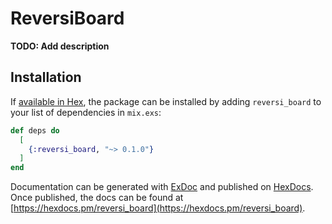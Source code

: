 # ReversiBoard

**TODO: Add description**

## Installation

If [available in Hex](https://hex.pm/docs/publish), the package can be installed
by adding `reversi_board` to your list of dependencies in `mix.exs`:

```elixir
def deps do
  [
    {:reversi_board, "~> 0.1.0"}
  ]
end
```

Documentation can be generated with [ExDoc](https://github.com/elixir-lang/ex_doc)
and published on [HexDocs](https://hexdocs.pm). Once published, the docs can
be found at [https://hexdocs.pm/reversi_board](https://hexdocs.pm/reversi_board).

